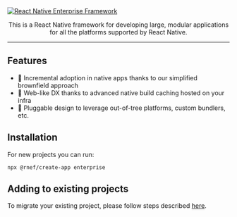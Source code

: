 <a href="https://www.callstack.com/open-source" align="center">
  <picture>
    <img alt="React Native Enterprise Framework" src="https://github.com/user-attachments/assets/5d7d2dd4-4561-431c-a70b-05a76896b8d4">
  </picture>
</a>
<p align="center">
  This is a React Native framework for developing large, modular applications for all the platforms supported by React Native.
</p>

---

## Features

- 🐾 Incremental adoption in native apps thanks to our simplified brownfield approach
- 🔬 Web-like DX thanks to advanced native build caching hosted on your infra
- 🏰 Pluggable design to leverage out-of-tree platforms, custom bundlers, etc.

## Installation

For new projects you can run:

```
npx @rnef/create-app enterprise
```

## Adding to existing projects

To migrate your existing project, please follow steps described [here](https://rnef.dev/docs/getting-started/migrating-from-community-cli).
